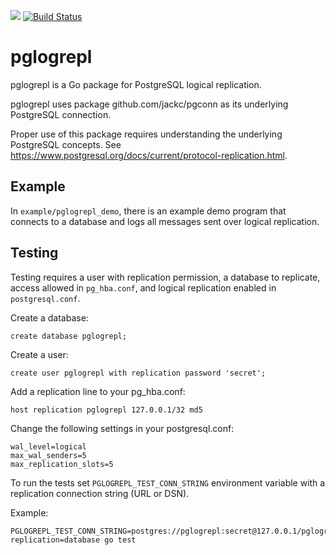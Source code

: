 [![](https://godoc.org/github.com/jackc/pglogrepl?status.svg)](https://godoc.org/github.com/jackc/pglogrepl)
[![Build Status](https://travis-ci.org/jackc/pglogrepl.svg)](https://travis-ci.org/jackc/pglogrepl)

# pglogrepl

pglogrepl is a Go package for PostgreSQL logical replication.

pglogrepl uses package github.com/jackc/pgconn as its underlying PostgreSQL connection.

Proper use of this package requires understanding the underlying PostgreSQL concepts. See
https://www.postgresql.org/docs/current/protocol-replication.html.

## Example

In `example/pglogrepl_demo`, there is an example demo program that connects to a database and logs all messages sent over logical replication.

## Testing

Testing requires a user with replication permission, a database to replicate, access allowed in `pg_hba.conf`, and
logical replication enabled in `postgresql.conf`.

Create a database:

```
create database pglogrepl;
```

Create a user:

```
create user pglogrepl with replication password 'secret';
```

Add a replication line to your pg_hba.conf:

```
host replication pglogrepl 127.0.0.1/32 md5
```

Change the following settings in your postgresql.conf:

```
wal_level=logical
max_wal_senders=5
max_replication_slots=5
```

To run the tests set `PGLOGREPL_TEST_CONN_STRING` environment variable with a replication connection string (URL or DSN).

Example:

```
PGLOGREPL_TEST_CONN_STRING=postgres://pglogrepl:secret@127.0.0.1/pglogrepl?replication=database go test
```
